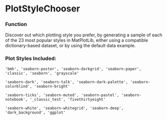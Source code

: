 # PlotStyleChooser

### Function

Discover out which plotting style you prefer, by generating a sample of each of the 23 most popular styles in MatPlotLib, either using a compatible dictionary-based dataset, or by using the default data example. 

### Plot Styles Included:
```
'bmh', 'seaborn-poster', 'seaborn-darkgrid', 'seaborn-paper', 'classic', 'seaborn', 'grayscale' 

'seaborn-dark', 'seaborn-talk', 'seaborn-dark-palette', 'seaborn-colorblind', 'seaborn-bright' 

'seaborn-ticks', 'seaborn-muted', 'seaborn-pastel', 'seaborn-notebook', '_classic_test', 'fivethirtyeight' 

'seaborn-white', 'seaborn-whitegrid', 'seaborn-deep', 'dark_background', 'ggplot'
```
